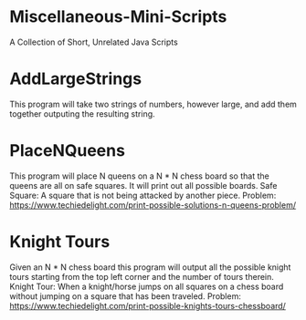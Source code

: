 # Miscellaneous-Mini-Scripts
A Collection of Short, Unrelated Java Scripts

# AddLargeStrings
  This program will take two strings of numbers, however large, and add them together outputing the resulting string.
# PlaceNQueens
  This program will place N queens on a N * N chess board so that the queens are all on safe squares. 
  It will print out all possible boards. 
  Safe Square: A square that is not being attacked by another piece.
  Problem: https://www.techiedelight.com/print-possible-solutions-n-queens-problem/
# Knight Tours
  Given an N * N chess board this program will output all the possible knight tours starting from the top left corner 
  and the number of tours therein.
  Knight Tour: When a knight/horse jumps on all squares on a chess board without jumping on a square that has been traveled. 
  Problem: https://www.techiedelight.com/print-possible-knights-tours-chessboard/ 
